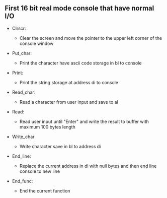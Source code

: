 **First 16 bit real mode console that have normal I/O**
---

* Clrscr:
  + Clear the screen and move the pointer to the upper left corner of the console window

* Put_char:
  + Print the character have ascii code storage in bl to console

* Print:
  + Print the string storage at address di to console

* Read_char:
  + Read a character from user input and save to al

* Read:
  + Read user input until "Enter" and write the result to buffer with maximum 100 bytes length

* Write_char
  + Write character save in bl to address di

* End_line:
  + Replace the current address in di with null bytes and then end line console to new line

* End_func:
  + End the current function
